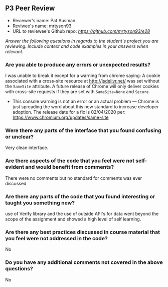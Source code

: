 ## P3 Peer Review

+ Reviewer's name: Pat Ausman
+ Reviwee's name: mrtyson93
+ URL to reviewee's Github repo: *<https://github.com/mrtyson93/e28>*

*Answer the following questions in regards to the student's project you are reviewing. Include context and code examples in your answers when relevant.*


### Are you able to produce any errors or unexpected results?
 I was unable to break it except for a warning from chrome saying:
 A cookie associated with a cross-site resource at http://jsdelivr.net/ was set without the `SameSite` attribute. A future release of Chrome will only deliver cookies with cross-site requests if they are set with `SameSite=None` and `Secure`.
 + This console warning is not an error or an actual problem — Chrome is just spreading the word about this new standard to increase developer adoption.   The release date for a fix is 02/04/2020 per: https://www.chromium.org/updates/same-site

### Were there any parts of the interface that you found confusing or unclear?
Very clean interface. 

### Are there aspects of the code that you feel were not self-evident and would benefit from comments?
There were no comments but no standard for comments was ever discussed

### Are there any parts of the code that you found interesting or taught you something new?
use of Verify library and the use of outside API's for data went beyond the scope of the assignment and showed a high level of self learning.

### Are there any best practices discussed in course material that you feel were not addressed in the code?
No

### Do you have any additional comments not covered in the above questions?
No